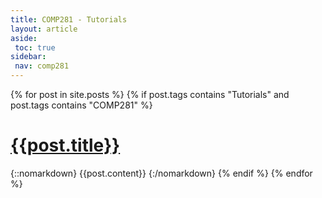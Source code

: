 ```yaml
---
title: COMP281 - Tutorials
layout: article
aside:
 toc: true
sidebar:
 nav: comp281
---
```

{% for post in site.posts %}
{% if post.tags contains "Tutorials" and post.tags contains "COMP281" %}
# [{{post.title}}]({{site.baseurl}}{{post.url}})
{::nomarkdown}
{{post.content}}
{:/nomarkdown}
{% endif %}
{% endfor %}
